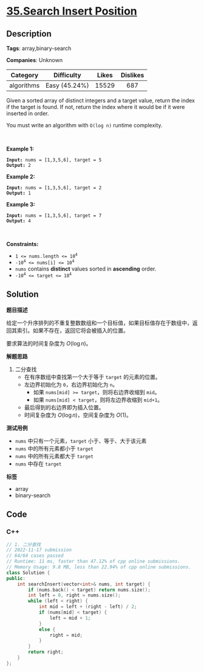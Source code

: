 # [35.Search Insert Position](https://leetcode.com/problems/search-insert-position/description/)

## Description

**Tags**: array,binary-search

**Companies**: Unknown

|  Category  |  Difficulty   | Likes | Dislikes |
| :--------: | :-----------: | :---: | :------: |
| algorithms | Easy (45.24%) | 15529 |   687    |

<p>Given a sorted array of distinct integers and a target value, return the index if the target is found. If not, return the index where it would be if it were inserted in order.</p>
<p>You must&nbsp;write an algorithm with&nbsp;<code>O(log n)</code> runtime complexity.</p>
<p>&nbsp;</p>
<p><strong class="example">Example 1:</strong></p>
<pre><code><strong>Input:</strong> nums = [1,3,5,6], target = 5
<strong>Output:</strong> 2</code></pre>
<p><strong class="example">Example 2:</strong></p>
<pre><code><strong>Input:</strong> nums = [1,3,5,6], target = 2
<strong>Output:</strong> 1</code></pre>
<p><strong class="example">Example 3:</strong></p>
<pre><code><strong>Input:</strong> nums = [1,3,5,6], target = 7
<strong>Output:</strong> 4</code></pre>
<p>&nbsp;</p>
<p><strong>Constraints:</strong></p>
<ul>
  <li><code>1 &lt;= nums.length &lt;= 10<sup>4</sup></code></li>
  <li><code>-10<sup>4</sup> &lt;= nums[i] &lt;= 10<sup>4</sup></code></li>
  <li><code>nums</code> contains <strong>distinct</strong> values sorted in <strong>ascending</strong> order.</li>
  <li><code>-10<sup>4</sup> &lt;= target &lt;= 10<sup>4</sup></code></li>
</ul>

## Solution

**题目描述**

给定一个升序排列的不重复整数数组和一个目标值，如果目标值存在于数组中，返回其索引。如果不存在，返回它将会被插入的位置。

要求算法的时间复杂度为 $O(\log n)$。

**解题思路**

1. 二分查找
   - 在有序数组中查找第一个大于等于 `target` 的元素的位置。
   - 左边界初始化为 `0`，右边界初始化为 `n`。
     - 如果 `nums[mid] >= target`，则将右边界收缩到 `mid`。
     - 如果 `nums[mid] < target`，则将左边界收缩到 `mid+1`。
   - 最后得到的右边界即为插入位置。
   - 时间复杂度为 $O(\log n)$，空间复杂度为 $O(1)$。

**测试用例**

- `nums` 中只有一个元素，`target` 小于、等于、大于该元素
- `nums` 中的所有元素都小于 `target`
- `nums` 中的所有元素都大于 `target`
- `nums` 中存在 `target`

**标签**

- array
- binary-search

<!-- code start -->
## Code

### C++

```cpp
// 1. 二分查找
// 2022-11-17 submission
// 64/64 cases passed
// Runtime: 11 ms, faster than 47.12% of cpp online submissions.
// Memory Usage: 9.8 MB, less than 22.94% of cpp online submissions.
class Solution {
public:
    int searchInsert(vector<int>& nums, int target) {
        if (nums.back() < target) return nums.size();
        int left = 0, right = nums.size();
        while (left < right) {
            int mid = left + (right - left) / 2;
            if (nums[mid] < target) {
                left = mid + 1;
            }
            else {
                right = mid;
            }
        }
        return right;
    }
};
```

<!-- code end -->

